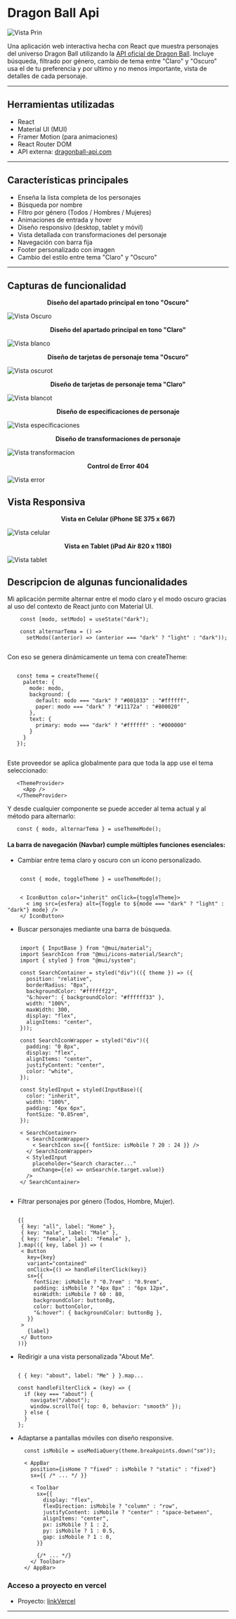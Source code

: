 
<p align="center">

# Dragon Ball Api

</p>

<p align="center">

  ![Vista Prin](https://i.blogs.es/04ac6a/2560_3000/1366_2000.jpeg)

</p>

Una aplicación web interactiva hecha con React que muestra personajes del universo Dragon Ball utilizando la [API oficial de Dragon Ball](https://web.dragonball-api.com/). Incluye búsqueda, filtrado por género, cambio de tema entre "Claro" y "Oscuro" usa el de tu preferencia y  por ultimo y no menos importante, vista de detalles de cada personaje.


---

## Herramientas utilizadas

-  React
-  Material UI (MUI)
-  Framer Motion (para animaciones)
-  React Router DOM
-  API externa: [dragonball-api.com](https://web.dragonball-api.com/)

---

##  Características principales

-  Enseña la lista completa de los personajes
- Búsqueda por nombre
- Filtro por género (Todos / Hombres / Mujeres)
- Animaciones de entrada y hover
- Diseño responsivo (desktop, tablet y móvil)
- Vista detallada con transformaciones del personaje
- Navegación con barra fija
- Footer personalizado con imagen
- Cambio del estilo entre tema "Claro" y "Oscuro"

---

## Capturas de funcionalidad
<p align="center">
  <strong>Diseño del apartado principal en tono "Oscuro"</strong>
</p>

<p align="center">

  ![Vista Oscuro](https://github.com/Aristo1989/SegundaEntregaVite/blob/cf7f5a3c8ea626712deebdda46edd588415c6899/src/Components/image/Capturas/principalO.png)

</p>


<p align="center">
  <strong>Diseño del apartado principal en tono "Claro"</strong>
</p>

<p align="center">

![Vista blanco](https://github.com/Aristo1989/SegundaEntregaVite/blob/cf7f5a3c8ea626712deebdda46edd588415c6899/src/Components/image/Capturas/principalB.png)

</p>


<p align="center">
  <strong>Diseño de tarjetas de personaje tema "Oscuro"</strong>
</p>

<p align="center">

![Vista oscurot](https://github.com/Aristo1989/SegundaEntregaVite/blob/23bdecb8f21629063a7f276bdfc1e146773d6f30/src/Components/image/Capturas/tarjetas.png)

</p>

<p align="center">
  <strong>Diseño de tarjetas de personaje tema "Claro"</strong>
</p>

<p align="center">

![Vista blancot](https://github.com/Aristo1989/SegundaEntregaVite/blob/23bdecb8f21629063a7f276bdfc1e146773d6f30/src/Components/image/Capturas/tarjetas2.png)

</p>

<p align="center">
  <strong>Diseño de especificaciones de personaje </strong>
</p>

<p align="center">

![Vista especificaciones](https://github.com/Aristo1989/SegundaEntregaVite/blob/23bdecb8f21629063a7f276bdfc1e146773d6f30/src/Components/image/Capturas/especificaciones.png)
</p>

<p align="center">
  <strong>Diseño de transformaciones de personaje </strong>
</p>

<p align="center">

![Vista transformacion](https://github.com/Aristo1989/SegundaEntregaVite/blob/23bdecb8f21629063a7f276bdfc1e146773d6f30/src/Components/image/Capturas/transformaciones.png)
</p>

<p align="center">
  <strong>Control de Error 404 </strong>
</p>

<p align="center">

![Vista error](https://github.com/Aristo1989/SegundaEntregaVite/blob/23bdecb8f21629063a7f276bdfc1e146773d6f30/src/Components/image/Capturas/error.png)
</p>

##  Vista Responsiva
<p align="center">
  <strong>Vista en Celular (iPhone SE 375 x 667) </strong>
</p>

<p align="center">

![Vista celular](https://github.com/Aristo1989/SegundaEntregaVite/blob/23bdecb8f21629063a7f276bdfc1e146773d6f30/src/Components/image/Capturas/Celular.png)
</p>

<p align="center">
  <strong>Vista en Tablet (iPad Air  820 x 1180) </strong>
</p>

<p align="center">

![Vista tablet](https://github.com/Aristo1989/SegundaEntregaVite/blob/23bdecb8f21629063a7f276bdfc1e146773d6f30/src/Components/image/Capturas/Tablet.png)
</p>

##  Descripcion de algunas funcionalidades

Mi aplicación permite alternar entre el modo claro y el modo oscuro gracias al uso del contexto de React junto con Material UI.

```
    const [modo, setModo] = useState("dark");
    
    const alternarTema = () =>
      setModo((anterior) => (anterior === "dark" ? "light" : "dark"));
  
   ```   

Con eso se genera dinámicamente un tema con createTheme:

 ```   

    const tema = createTheme({
      palette: {
        mode: modo,
        background: {
          default: modo === "dark" ? "#001033" : "#ffffff",
          paper: modo === "dark" ? "#11172a" : "#800020"
        },
        text: {
          primary: modo === "dark" ? "#ffffff" : "#000000"
        }
      }
    });
  
   ```   

Este proveedor se aplica globalmente para que toda la app use el tema seleccionado:

 ```   
    <ThemeProvider>
      <App />
    </ThemeProvider>

  ```   

Y desde cualquier componente se puede acceder al tema actual y al método para alternarlo:

 ```   
    const { modo, alternarTema } = useThemeMode();

 ```   


####  La barra de navegación (Navbar) cumple múltiples funciones esenciales:

- Cambiar entre tema claro y oscuro con un ícono personalizado.

```

    const { mode, toggleTheme } = useThemeMode();
    
    
    < IconButton color="inherit" onClick={toggleTheme}>
      < img src={esfera} alt={Toggle to ${mode === "dark" ? "light" : "dark"} mode} />
    </ IconButton>

```    

- Buscar personajes mediante una barra de búsqueda.

```

    import { InputBase } from "@mui/material";
    import SearchIcon from "@mui/icons-material/Search";
    import { styled } from "@mui/system";

    const SearchContainer = styled("div")(({ theme }) => ({
      position: "relative",
      borderRadius: "8px",
      backgroundColor: "#ffffff22",
      "&:hover": { backgroundColor: "#ffffff33" },
      width: "100%",
      maxWidth: 300,
      display: "flex",
      alignItems: "center",
    }));
    
    const SearchIconWrapper = styled("div")({
      padding: "0 8px",
      display: "flex",
      alignItems: "center",
      justifyContent: "center",
      color: "white",
    });
    
    const StyledInput = styled(InputBase)({
      color: "inherit",
      width: "100%",
      padding: "4px 6px",
      fontSize: "0.85rem",
    });
    
    < SearchContainer>
      < SearchIconWrapper>
        < SearchIcon sx={{ fontSize: isMobile ? 20 : 24 }} />
      </ SearchIconWrapper>
      < StyledInput
        placeholder="Search character..."
        onChange={(e) => onSearch(e.target.value)}
      />
    </ SearchContainer>
    
 ```   

- Filtrar personajes por género (Todos, Hombre, Mujer).
    
	 ```

    {[
      { key: "all", label: "Home" },
      { key: "male", label: "Male" },
      { key: "female", label: "Female" },
    ].map(({ key, label }) => (
      < Button
        key={key}
        variant="contained"
        onClick={() => handleFilterClick(key)}
        sx={{
          fontSize: isMobile ? "0.7rem" : "0.9rem",
          padding: isMobile ? "4px 8px" : "6px 12px",
          minWidth: isMobile ? 60 : 80,
          backgroundColor: buttonBg,
          color: buttonColor,
          "&:hover": { backgroundColor: buttonBg },
        }}
      >
        {label}
      </ Button>
    ))}
    
    ```

- Redirigir a una vista personalizada "About Me".
    
	```

    { { key: "about", label: "Me" } }.map...

    const handleFilterClick = (key) => {
      if (key === "about") {
        navigate("/about");
        window.scrollTo({ top: 0, behavior: "smooth" });
      } else {
      }
    };
    
    ```

- Adaptarse a pantallas móviles con diseño responsive.

  ```
    const isMobile = useMediaQuery(theme.breakpoints.down("sm"));
    
    < AppBar
      position={isHome ? "fixed" : isMobile ? "static" : "fixed"}
      sx={{ /* ... */ }}
    
      < Toolbar
        sx={{
          display: "flex",
          flexDirection: isMobile ? "column" : "row",
          justifyContent: isMobile ? "center" : "space-between",
          alignItems: "center",
          px: isMobile ? 1 : 2,
          py: isMobile ? 1 : 0.5,
          gap: isMobile ? 1 : 0,
        }}
      
        {/* ... */}
      </ Toolbar>
    </ AppBar>

    ```

###  Acceso a proyecto en vercel
-  Proyecto: [linkVercel](https://web.dragonball-api.com/)

---